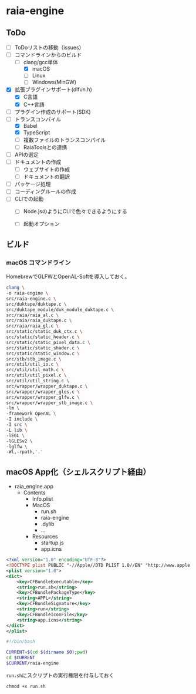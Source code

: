 # raia-engine

## ToDo

- [ ] ToDoリストの移動（issues）
- [ ] コマンドラインからのビルド
  - [ ] clang/gcc単体
    - [x] macOS
    - [ ] Linux
    - [ ] Windows(MinGW)
- [x] 拡張プラグインサポート(dlfun.h)
  - [x] C言語
  - [x] C++言語
- [ ] プラグイン作成のサポート(SDK)
- [ ] トランスコンパイル
  - [x] Babel
  - [x] TypeScript
  - [ ] 複数ファイルのトランスコンパイル
  - [ ] RaiaToolsとの連携
- [ ] APIの選定
- [ ] ドキュメントの作成
  - [ ] ウェブサイトの作成
  - [ ] ドキュメントの翻訳
- [ ] パッケージ処理
- [ ] コーディングルールの作成
- [ ] CLIでの起動
  - [ ] Node.jsのようにCLIで色々できるようにする
  - [ ] 起動オプション


## ビルド

### macOS コマンドライン

HomebrewでGLFWとOpenAL-Softを導入しておく。

```sh
clang \
-o raia-engine \
src/raia-engine.c \
src/duktape/duktape.c \
src/duktape_module/duk_module_duktape.c \
src/raia/raia_al.c \
src/raia/raia_duktape.c \
src/raia/raia_gl.c \
src/static/static_duk_ctx.c \
src/static/static_header.c \
src/static/static_pixel_data.c \
src/static/static_shader.c \
src/static/static_window.c \
src/stb/stb_image.c \
src/util/util_io.c \
src/util/util_math.c \
src/util/util_pixel.c \
src/util/util_string.c \
src/wrapper/wrapper_duktape.c \
src/wrapper/wrapper_gles.c \
src/wrapper/wrapper_glfw.c \
src/wrapper/wrapper_stb_image.c \
-lm \
-framework OpenAL \
-I include \
-I src \
-L lib \
-lEGL \
-lGLESv2 \
-lglfw \
-Wl,-rpath,'.'
```

## macOS App化（シェルスクリプト経由）

- raia_engine.app
  - Contents
    - Info.plist
    - MacOS
      - run.sh
      - raia-engine
      - .dylib
      - ...
    - Resources
      - startup.js
      - app.icns

```xml
<?xml version="1.0" encoding="UTF-8"?>
<!DOCTYPE plist PUBLIC "-//Apple//DTD PLIST 1.0//EN" "http://www.apple.com/DTDs/PropertyList-1.0.dtd">
<plist version="1.0">
<dict>
    <key>CFBundleExecutable</key>
    <string>run.sh</string>
    <key>CFBundlePackageType</key>
    <string>APPL</string>
    <key>CFBundleSignature</key>
    <string>run</string>
    <key>CFBundleIconFile</key>
    <string>app.icns</string>
</dict>
</plist>
```

```sh
#!/bin/bash

CURRENT=$(cd $(dirname $0);pwd)
cd $CURRENT
$CURRENT/raia-engine
```

`run.sh`にスクリプトの実行権限を付与しておく

```
chmod +x run.sh
```